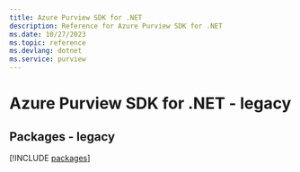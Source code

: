 ```yaml
---
title: Azure Purview SDK for .NET
description: Reference for Azure Purview SDK for .NET
ms.date: 10/27/2023
ms.topic: reference
ms.devlang: dotnet
ms.service: purview
---
```

# Azure Purview SDK for .NET - legacy
## Packages - legacy
[!INCLUDE [packages](purview-index.md)]